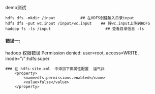 demo测试

```shell
hdfs dfs -mkdir /input           ## 在HDFS创建输入目录input
hdfs dfs -put wc.input /input/wc.input    ## 将wc.input上传到HDFS
hadoop fs -ls /input                        ## 查看目录信息 -ls
```

#### 错误一: 

hadoop 权限错误 Permission denied: user=root, access=WRITE, inode="/":hdfs:super

```
### 在 hdfs-site.xml  中添加下面属性配置  运气非 
    <property>
        <name>dfs.permissions.enabled</name>
        <value>false</value>
    </property>

```

